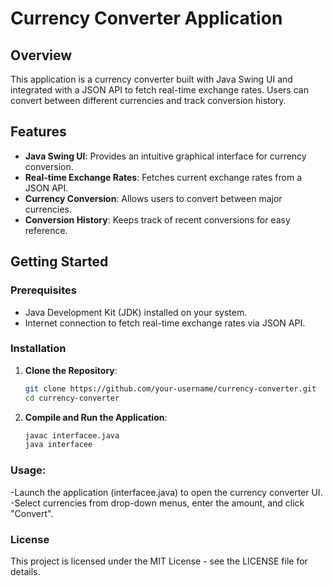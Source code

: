 # Currency Converter Application

## Overview

This application is a currency converter built with Java Swing UI and integrated with a JSON API to fetch real-time exchange rates. Users can convert between different currencies and track conversion history.

## Features

- **Java Swing UI**: Provides an intuitive graphical interface for currency conversion.
- **Real-time Exchange Rates**: Fetches current exchange rates from a JSON API.
- **Currency Conversion**: Allows users to convert between major currencies.
- **Conversion History**: Keeps track of recent conversions for easy reference.

## Getting Started

### Prerequisites

- Java Development Kit (JDK) installed on your system.
- Internet connection to fetch real-time exchange rates via JSON API.

### Installation

1. **Clone the Repository**:

   ```bash
   git clone https://github.com/your-username/currency-converter.git
   cd currency-converter
2. **Compile and Run the Application**:
   
    ```bash
    javac interfacee.java
    java interfacee
    
### Usage:
-Launch the application (interfacee.java) to open the currency converter UI.
-Select currencies from drop-down menus, enter the amount, and click "Convert".


### License
This project is licensed under the MIT License - see the LICENSE file for details.

